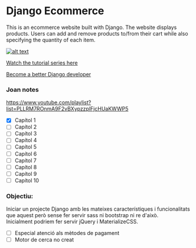 # Django Ecommerce

This is an ecommerce website built with Django. The website displays products. Users can add and remove products to/from their cart while also specifying the quantity of each item.

[![alt text](https://github.com/justdjango/django-ecommerce/blob/master/thumbnail.png "Logo")](https://youtu.be/z4USlooVXG0)

[Watch the tutorial series here](https://youtu.be/z4USlooVXG0)

[Become a better Django developer](https://www.justdjango.com)


### Joan notes

https://www.youtube.com/playlist?list=PLLRM7ROnmA9F2vBXypzzplFjcHUaKWWP5

- [x] Capítol 1
- [ ] Capítol 2
- [ ] Capítol 3
- [ ] Capítol 4
- [ ] Capítol 5
- [ ] Capítol 6
- [ ] Capítol 7
- [ ] Capítol 8
- [ ] Capítol 9
- [ ] Capítol 10

### Objectiu:
Iniciar un projecte Django amb les mateixes característiques i funcionalitats que aquest però sense fer servir sass ni bootstrap ni re d'això.  
Inicialment podriem fer servir jQuery i MaterializeCSS.  

- [ ] Especial atenció als mètodes de pagament
- [ ] Motor de cerca no creat